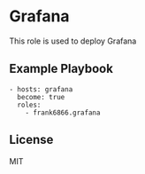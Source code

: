 Grafana
=======

This role is used to deploy Grafana


Example Playbook
----------------

```
- hosts: grafana
  become: true
  roles:
    - frank6866.grafana
```

License
-------

MIT
